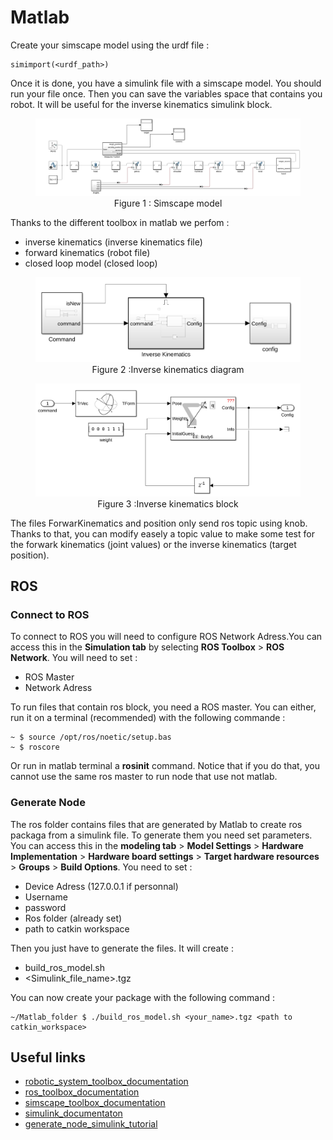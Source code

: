 # Matlab

Create your simscape model using the urdf file :

```console
simimport(<urdf_path>)
```

Once it is done, you have a simulink file with a simscape model. You should run your file once. Then you can save the variables space that contains you robot. It will be useful for the inverse kinematics simulink block.

<center>
<figure>
    <img src="../Hardware/images/simscape_model.png" alt=""width="500px">
    <figcaption>Figure 1 : Simscape model</figcaption>
</figure>
</center>

Thanks to the different toolbox in matlab we perfom :

- inverse kinematics (inverse kinematics file)
- forward kinematics (robot file)
- closed loop model (closed loop)

<center>
<figure>
    <img src="../Hardware/images/inverse_kinematics_diagram.png" alt=""width="500px">
    <figcaption>Figure 2 :Inverse kinematics diagram</figcaption>
</figure>
</center>

<center>
<figure>
    <img src="../Hardware/images/inverse_kinematics_block.png" alt=""width="500px">
    <figcaption>Figure 3 :Inverse kinematics block</figcaption>
</figure>
</center>

The files ForwarKinematics and position only send ros topic using knob. Thanks to that, you can modify easely a topic value to make some test for the forwark kinematics (joint values) or the inverse kinematics (target position).

## ROS

### Connect to ROS

To connect to ROS you will need to configure ROS Network Adress.You can access this in the **Simulation tab** by selecting **ROS Toolbox** > **ROS Network**. You will need to set :

- ROS Master
- Network Adress

To run files that contain ros block, you need a ROS master. You can either, run it on a terminal (recommended) with the following commande :

```console
~ $ source /opt/ros/noetic/setup.bas
~ $ roscore 
```

Or run in matlab terminal a **rosinit** command. Notice that if you do that, you cannot use the same ros master to run node that use not matlab.

### Generate Node

The ros folder contains files that are generated by Matlab to create ros packaga from a simulink file. To generate them you need set parameters. You can access this in the **modeling tab** > **Model Settings** > **Hardware Implementation** > **Hardware board settings** > **Target hardware resources** > **Groups** > **Build Options**. You need to set :

- Device Adress (127.0.0.1 if personnal)
- Username
- password
- Ros folder (already set)
- path to catkin workspace

Then you just have to generate the files. It will create :

- build_ros_model.sh
- <Simulink_file_name>.tgz

You can now create your package with the following command :

```console
~/Matlab_folder $ ./build_ros_model.sh <your_name>.tgz <path to catkin_workspace>
```

## Useful links

- [robotic_system_toolbox_documentation](https://in.mathworks.com/help/robotics/index.html?s_tid=CRUX_lftnav)
- [ros_toolbox_documentation](https://in.mathworks.com/help/ros/index.html?s_tid=CRUX_lftnav)
- [simscape_toolbox_documentation](https://in.mathworks.com/help/simscape/index.html)
- [simulink_documentaton](https://in.mathworks.com/help/simulink/index.html?searchHighlight=simulink&s_tid=srchtitle_simulink_1)
- [generate_node_simulink_tutorial](https://in.mathworks.com/help/ros/ug/generate-a-standalone-ros-node-from-simulink.html)
